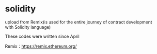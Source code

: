 # solidity
upload from Remix(is used for the entire journey of contract development with Solidity language)

These codes were written since April 

Remix：https://remix.ethereum.org/
